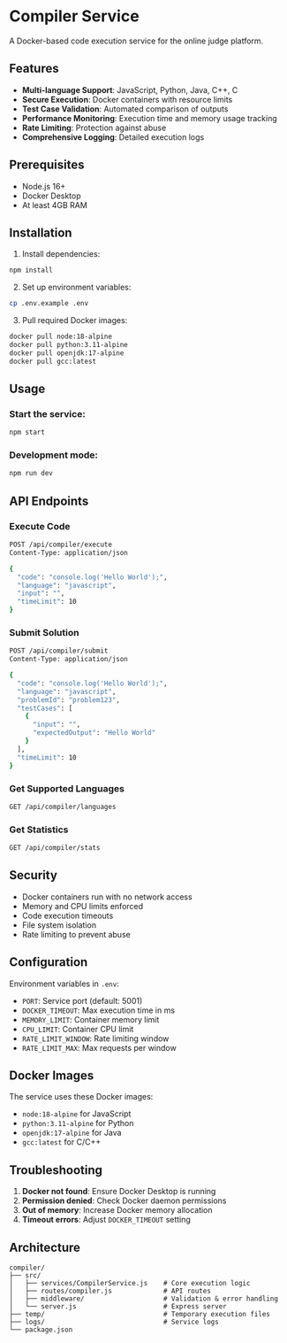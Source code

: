 # Compiler Service

A Docker-based code execution service for the online judge platform.

## Features

- **Multi-language Support**: JavaScript, Python, Java, C++, C
- **Secure Execution**: Docker containers with resource limits
- **Test Case Validation**: Automated comparison of outputs
- **Performance Monitoring**: Execution time and memory usage tracking
- **Rate Limiting**: Protection against abuse
- **Comprehensive Logging**: Detailed execution logs

## Prerequisites

- Node.js 16+
- Docker Desktop
- At least 4GB RAM

## Installation

1. Install dependencies:
```bash
npm install
```

2. Set up environment variables:
```bash
cp .env.example .env
```

3. Pull required Docker images:
```bash
docker pull node:18-alpine
docker pull python:3.11-alpine
docker pull openjdk:17-alpine
docker pull gcc:latest
```

## Usage

### Start the service:
```bash
npm start
```

### Development mode:
```bash
npm run dev
```

## API Endpoints

### Execute Code
```bash
POST /api/compiler/execute
Content-Type: application/json

{
  "code": "console.log('Hello World');",
  "language": "javascript",
  "input": "",
  "timeLimit": 10
}
```

### Submit Solution
```bash
POST /api/compiler/submit
Content-Type: application/json

{
  "code": "console.log('Hello World');",
  "language": "javascript",
  "problemId": "problem123",
  "testCases": [
    {
      "input": "",
      "expectedOutput": "Hello World"
    }
  ],
  "timeLimit": 10
}
```

### Get Supported Languages
```bash
GET /api/compiler/languages
```

### Get Statistics
```bash
GET /api/compiler/stats
```

## Security

- Docker containers run with no network access
- Memory and CPU limits enforced
- Code execution timeouts
- File system isolation
- Rate limiting to prevent abuse

## Configuration

Environment variables in `.env`:

- `PORT`: Service port (default: 5001)
- `DOCKER_TIMEOUT`: Max execution time in ms
- `MEMORY_LIMIT`: Container memory limit
- `CPU_LIMIT`: Container CPU limit
- `RATE_LIMIT_WINDOW`: Rate limiting window
- `RATE_LIMIT_MAX`: Max requests per window

## Docker Images

The service uses these Docker images:
- `node:18-alpine` for JavaScript
- `python:3.11-alpine` for Python
- `openjdk:17-alpine` for Java
- `gcc:latest` for C/C++

## Troubleshooting

1. **Docker not found**: Ensure Docker Desktop is running
2. **Permission denied**: Check Docker daemon permissions
3. **Out of memory**: Increase Docker memory allocation
4. **Timeout errors**: Adjust `DOCKER_TIMEOUT` setting

## Architecture

```
compiler/
├── src/
│   ├── services/CompilerService.js    # Core execution logic
│   ├── routes/compiler.js             # API routes
│   ├── middleware/                    # Validation & error handling
│   └── server.js                      # Express server
├── temp/                              # Temporary execution files
├── logs/                              # Service logs
└── package.json
```
